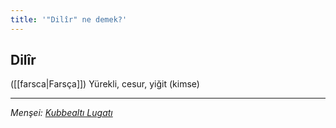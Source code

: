```yaml
---
title: '"Dilîr" ne demek?'
---
```


## Dilîr
([[farsca|Farsça]]) Yürekli, cesur, yiğit (kimse)

---
*Menşei: [Kubbealtı Lugatı](https://www.lugatim.com/s/Dilîr)*